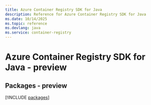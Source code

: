 ```yaml
---
title: Azure Container Registry SDK for Java
description: Reference for Azure Container Registry SDK for Java
ms.date: 10/14/2025
ms.topic: reference
ms.devlang: java
ms.service: container-registry
---
```

# Azure Container Registry SDK for Java - preview
## Packages - preview
[!INCLUDE [packages](container-registry-index.md)]